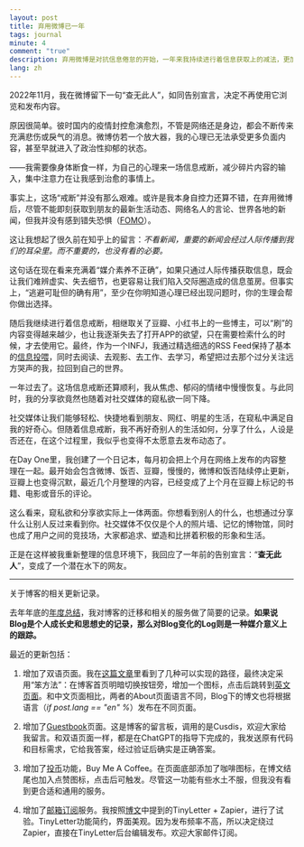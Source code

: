 ```yaml
---
layout: post
title: 弃用微博已一年
tags: journal
minute: 4
comment: "true"
description: 弃用微博是对抗信息倦怠的开始，一年来我持续进行着信息获取上的减法，更加专注在能够治愈自己的事情上，包括阅读、观影、工作、学习等。与此同时，当我不再痴迷于别人发布了什么，我似乎也不愿去分享什么了。这么看来，社交媒体不仅仅是照片墙，更是人们的竞技场。此外，本文还记录博客更新的情况。
lang: zh
---
```

2022年11月，我在微博留下一句“查无此人”，如同告别宣言，决定不再使用它浏览和发布内容。

原因很简单。彼时国内的疫情封控愈演愈烈，不管是网络还是身边，都会不断传来充满悲伤或戾气的消息。微博仿若一个放大器，我的心理已无法承受更多负面内容，甚至早就进入了政治性抑郁的状态。

——我需要像身体断食一样，为自己的心理来一场信息戒断，减少碎片内容的输入，集中注意力在让我感到治愈的事情上。

事实上，这场“戒断”并没有那么艰难。或许是我本身自控力还算不错，在弃用微博后，尽管不能即刻获取到朋友的最新生活动态、网络名人的言论、世界各地的新闻，但我并没有感到错失恐惧（[FOMO](https://memozine.me/2021/09/16/fomo-and-ifs)）。

这让我想起了很久前在知乎上的留言：*不看新闻，重要的新闻会经过人际传播到我们的耳朵里。而不重要的，也没有看的必要。*

这句话在现在看来充满着“媒介素养不正确”，如果只通过人际传播获取信息，既会让我们难辨虚实、失去细节，也更容易让我们陷入交际圈造成的信息茧房。但事实上，“逃避可耻但的确有用”，至少在你明知道心理已经出现问题时，你的生理会帮你做出选择。

随后我继续进行着信息戒断，相继取关了豆瓣、小红书上的一些博主，可以“刷”的内容变得越来越少，也让我逐渐失去了打开APP的欲望，只在需要检索什么的时候，才去使用它。最终，作为一个INFJ，我通过精选细选的RSS Feed保持了基本的[信息投喂](https://memozine.me/2023/06/02/my-digital-toolbox#资讯工具)，同时去阅读、去观影、去工作、去学习，希望把过去那个过分关注远方哭声的我，拉回到自己的世界。

一年过去了。这场信息戒断还算顺利，我从焦虑、郁闷的情绪中慢慢恢复。与此同时，我的分享欲竟然也随着对社交媒体的窥私欲一同下降。

社交媒体让我们能够轻松、快捷地看到朋友、网红、明星的生活，在窥私中满足自我的好奇心。但随着信息戒断，我不再好奇别人的生活如何，分享了什么，人设是否还在，在这个过程里，我似乎也变得不太愿意去发布动态了。

在Day One里，我创建了一个日记本，每月初会把上个月在网络上发布的内容整理在一起。最开始会包含微博、饭否、豆瓣，慢慢的，微博和饭否陆续停止更新，豆瓣上也变得沉默，最近几个月整理的内容，已经变成了上个月在豆瓣上标记的书籍、电影或音乐的评论。

这么看来，窥私欲和分享欲实际上一体两面。你想看到别人的什么，也想通过分享什么让别人反过来看到你。社交媒体不仅仅是个人的照片墙、记忆的博物馆，同时也成了用户之间的竞技场，大家都追求、塑造和比拼着积极的形象和生活。

正是在这样被我重新整理的信息环境下，我回应了一年前的告别宣言：“**查无此人**”，变成了一个潜在水下的网友。

---

关于博客的相关更新记录。

去年年底的[年度总结](https://memozine.me/2022/12/31/the-tail-of-2022)，我对博客的迁移和相关的服务做了简要的记录。**如果说Blog是个人成长史和思想史的记录，那么对Blog变化的Log则是一种媒介意义上的跟踪。**

最近的更新包括：

1. 增加了双语页面。我在[这篇文章](https://slowlythinking.github.io/2019/07/BlogWriting_Bilingual_Site_with_jekyll/)里看到了几种可以实现的路径，最终决定采用“笨方法”：在博客首页明暗切换按钮旁，增加一个图标，点击后跳转到[英文页面](https://memozine.me/en/)。和中文页面相比，两者的About页面语言不同，Blog下的博文也将根据语言（*if post.lang == "en" %*）发布在不同页面。

2. 增加了[Guestbook](https://memozine.me/guestbook/)页面。这是博客的留言板，调用的是Cusdis，欢迎大家给我留言。和双语页面一样，都是在ChatGPT的指导下完成的，我发送原有代码和目标需求，它给我答案，经过验证后确实是正确答案。

3. 增加了[投币](https://www.buymeacoffee.com/memozine)功能，Buy Me A Coffee。在页面底部添加了咖啡图标，在博文结尾也加入点赞图标，点击后可触发。尽管这一功能有些水土不服，但我没有看到更合适和通用的服务。

4. 增加了[邮箱订阅](https://memozine.me/zh/subscribe/)服务。我按照[博文](https://irithys.com/p/blog-newsletter/)中提到的TinyLetter + Zapier，进行了试验。TinyLetter功能简约，界面美观。因为发布频率不高，所以决定绕过Zapier，直接在TinyLetter后台编辑发布。欢迎大家邮件订阅。
